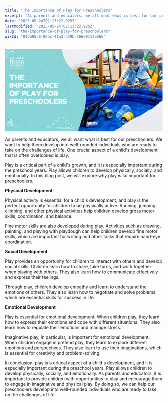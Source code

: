 ```yaml
---
title: "The Importance of Play for Preschoolers"
excerpt: "As parents and educators, we all want what is best for our preschoolers. We want to help them develop into well-rounded individuals who..."
date: "2023-05-24T02:13:22.925Z"
lastModified: "2023-05-24T02:13:22.925Z"
slug: "the-importance-of-play-for-preschoolers"
wixId: "04bb95c8-86bc-41a3-a39b-766e0117e366"
---
```


![](./images/9782fc04a70a82cb2e4c3985d548df62fef7bdmv2-r63eka.png)

As parents and educators, we all want what is best for our preschoolers. We want to help them develop into well-rounded individuals who are ready to take on the challenges of life. One crucial aspect of a child's development that is often overlooked is play.

Play is a critical part of a child's growth, and it is especially important during the preschool years. Play allows children to develop physically, socially, and emotionally. In this blog post, we will explore why play is so important for preschoolers.

**Physical Development**

Physical activity is essential for a child's development, and play is the perfect opportunity for children to be physically active. Running, jumping, climbing, and other physical activities help children develop gross motor skills, coordination, and balance.

Fine motor skills are also developed during play. Activities such as drawing, painting, and playing with playdough can help children develop fine motor skills, which are important for writing and other tasks that require hand-eye coordination.

**Social Development**

Play provides an opportunity for children to interact with others and develop social skills. Children learn how to share, take turns, and work together when playing with others. They also learn how to communicate effectively and express their feelings.

Through play, children develop empathy and learn to understand the emotions of others. They also learn how to negotiate and solve problems, which are essential skills for success in life.

**Emotional Development**

Play is essential for emotional development. When children play, they learn how to express their emotions and cope with different situations. They also learn how to regulate their emotions and manage stress.

Imaginative play, in particular, is important for emotional development. When children engage in pretend play, they learn to explore different emotions and perspectives. They also learn to use their imaginations, which is essential for creativity and problem-solving.

In conclusion, play is a critical aspect of a child's development, and it is especially important during the preschool years. Play allows children to develop physically, socially, and emotionally. As parents and educators, it is important to provide children with opportunities to play and encourage them to engage in imaginative and physical play. By doing so, we can help our preschoolers develop into well-rounded individuals who are ready to take on the challenges of life.